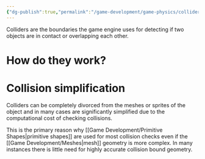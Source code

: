 ```yaml
---
{"dg-publish":true,"permalink":"/game-development/game-physics/colliders/","tags":["unfinished","beginner"]}
---
```


Colliders are the boundaries the game engine uses for detecting if two objects are in contact or overlapping each other. 

# How do they work?


# Collision simplification

Colliders can be completely divorced from the meshes or sprites of the object and in many cases are significantly simplified due to the computational cost of checking collisions.

This is the primary reason why [[Game Development/Primitive Shapes\|primitive shapes]] are used for most collision checks even if the [[Game Development/Meshes\|mesh]] geometry is more complex. In many instances there is little need for highly accurate collision bound geometry.

